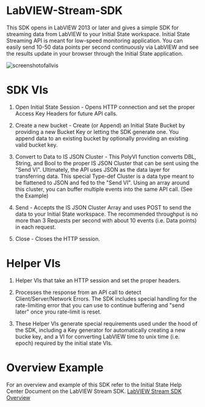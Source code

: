 # LabVIEW-Stream-SDK
This SDK opens in LabVIEW 2013 or later and gives a simple SDK for streaming data from LabVIEW to your Initial State workspace. Initial State Streaming API is meant for low-speed monitoring application. You can easily send 10-50 data points per second continuously via LabVIEW and see the results update in your browser through the Initial State application. 

![screenshotofallvis](https://user-images.githubusercontent.com/1337932/39655788-3527aa9e-4fc1-11e8-9b2f-5d88ef359350.png)

# SDK VIs

1. Open Initial State Session -  Opens HTTP connection and set the proper Access Key Headers for future API calls. 

2. Create a new bucket - Create (or Append) an Initial State Bucket by providing a new Bucket Key or letting the SDK generate one. You append data to an existing bucket by optionally providing an existing valid bucket key. 

3. Convert to Data to IS JSON Cluster - This PolyVI function converts DBL, String, and Bool to the proper IS JSON Cluster that can be sent using the "Send VI". Ultimately, the API uses JSON as the data layer for transferring data. This special Type-def Cluster is a data type meant to be flattened to JSON and fed to the "Send VI". Using an array around this cluster, you can buffer multiple events into the same API call. (See the Example)

4. Send - Accepts the IS JSON Cluster Array and uses POST to send the data to your Initial State workspace. The recommended throughput is no more than 3 Requests per second with about 10 events (i.e. Data points) in each request. 

5. Close - Closes the HTTP session. 


# Helper VIs

1. Helper VIs that take an HTTP session and set the proper headers. 

2. Processes the response from an API call to detect Client/Server/Network Errors. The SDK includes special handling for the rate-limiting error that you can use to continue buffering and "send later" once yrou rate-limit is reset. 

3. These Helper VIs generate special requirements used under the hood of the SDK, including a Key generator for automatically creating a new bucke key, and a VI for converting LabVIEW time to unix time (i.e. epoch) required by the initial state VIs.

# Overview Example
For an overview and example of this SDK refer to the Initial State Help Center Document on the LabVIEW Stream SDK.
[LabVIEW Stream SDK Overview](https://support.initialstate.com/hc/en-us/articles/360004135351-Streaming-via-LabVIEW)
